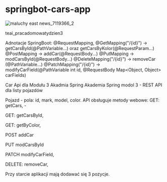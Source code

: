 # springbot-cars-app

![maluchy east news_7119366_2](https://user-images.githubusercontent.com/98256146/159142578-560da333-932c-4b67-a1bb-e0aeef98c46e.jpg)

teai_pracadomowatydzien3

Adnotacje SpringBoot: 
@RequestMapping, 
@GetMapping("/{id}")    -> getCarsById(@PathVariable...) oraz getCarsByKolor(@RequestParam...) 
@PostMapping            -> addCar(@RequestBody...)
@PutMapping             -> modCarsById(@RequestBody...)
@DeleteMapping("/{id}") -> removeCar (@PathVariable...)
@PatchMapping("/{id}")  -> modifyCarField(@PathVariable int id,  @RequestBody Map<Object, Object> carFields)

Car Api dla Modułu 3 Akadmia Spring
Akademia Spring modol 3 - REST API dla listy pojazdów

Pojazd - pola: id, mark, model, color. API obsługuje metody webowe: 
GET: getCars,   - 

GET: getCarsById, 

GET: getByColor,

POST addCar 

PUT modCarsById

PATCH modifyCarField, 

DELETE: removeCar,

Przy starcie aplikacji mają dodawać się 3 pozycje.
